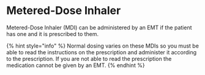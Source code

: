 # Metered-Dose Inhaler

Metered-Dose Inhaler (MDI) can be administered by an EMT if the patient has one and it is prescribed to them.

{% hint style="info" %}
Normal dosing varies on these MDIs so you must be able to read the instructions on the prescription and administer it according to the prescription. If you are not able to read the prescription the medication cannot be given by an EMT.
{% endhint %}
